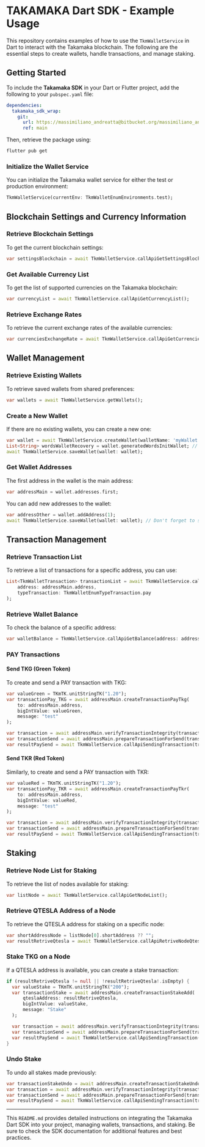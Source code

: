 
# TAKAMAKA Dart SDK - Example Usage

This repository contains examples of how to use the `TkmWalletService` in Dart to interact with the Takamaka blockchain. The following are the essential steps to create wallets, handle transactions, and manage staking.

## Getting Started

To include the **Takamaka SDK** in your Dart or Flutter project, add the following to your `pubspec.yaml` file:

```yaml
dependencies:
  takamaka_sdk_wrap:
    git:
      url: https://massimiliano_andreatta@bitbucket.org/massimiliano_andreatta/takamaka-sdk-wrap.git
      ref: main
```

Then, retrieve the package using:

```bash
flutter pub get
```

### Initialize the Wallet Service

You can initialize the Takamaka wallet service for either the test or production environment:

```dart
TkmWalletService(currentEnv: TkmWalletEnumEnvironments.test);
```

## Blockchain Settings and Currency Information

### Retrieve Blockchain Settings

To get the current blockchain settings:

```dart
var settingsBlockchain = await TkmWalletService.callApiGetSettingsBlockchain();
```

### Get Available Currency List

To get the list of supported currencies on the Takamaka blockchain:

```dart
var currencyList = await TkmWalletService.callApiGetCurrencyList();
```

### Retrieve Exchange Rates

To retrieve the current exchange rates of the available currencies:

```dart
var currenciesExchangeRate = await TkmWalletService.callApiGetCurrenciesExchangeRate();
```

## Wallet Management

### Retrieve Existing Wallets

To retrieve saved wallets from shared preferences:

```dart
var wallets = await TkmWalletService.getWallets();
```

### Create a New Wallet

If there are no existing wallets, you can create a new one:

```dart
var wallet = await TkmWalletService.createWallet(walletName: 'myWallet', password: 'myPassword');
List<String> wordsWalletRecovery = wallet.generatedWordsInitWallet; // 25 recovery words
await TkmWalletService.saveWallet(wallet: wallet);
```

### Get Wallet Addresses

The first address in the wallet is the main address:

```dart
var addressMain = wallet.addresses.first;
```

You can add new addresses to the wallet:

```dart
var addressOther = wallet.addAddress(1);
await TkmWalletService.saveWallet(wallet: wallet); // Don't forget to save changes
```

## Transaction Management

### Retrieve Transaction List

To retrieve a list of transactions for a specific address, you can use:

```dart
List<TkmWalletTransaction> transactionList = await TkmWalletService.callApiGetTransactionList(
    address: addressMain.address, 
    typeTransaction: TkmWalletEnumTypeTransaction.pay
);
```

### Retrieve Wallet Balance

To check the balance of a specific address:

```dart
var walletBalance = TkmWalletService.callApiGetBalance(address: addressMain.address);
```

### PAY Transactions

#### Send TKG (Green Token)

To create and send a PAY transaction with TKG:

```dart
var valueGreen = TKmTK.unitStringTK("1.20");
var transactionPay_TKG = await addressMain.createTransactionPayTkg(
    to: addressMain.address, 
    bigIntValue: valueGreen, 
    message: "test"
);

var transaction = await addressMain.verifyTransactionIntegrity(transactionPay_TKG);
var transactionSend = await addressMain.prepareTransactionForSend(transactionPay_TKG);
var resultPaySend = await TkmWalletService.callApiSendingTransaction(transactionSend: transactionSend);
```

#### Send TKR (Red Token)

Similarly, to create and send a PAY transaction with TKR:

```dart
var valueRed = TKmTK.unitStringTK("1.20");
var transactionPay_TKR = await addressMain.createTransactionPayTkr(
    to: addressMain.address, 
    bigIntValue: valueRed, 
    message: "test"
);

var transaction = await addressMain.verifyTransactionIntegrity(transactionPay_TKR);
var transactionSend = await addressMain.prepareTransactionForSend(transactionPay_TKR);
var resultPaySend = await TkmWalletService.callApiSendingTransaction(transactionSend: transactionSend);
```

## Staking

### Retrieve Node List for Staking

To retrieve the list of nodes available for staking:

```dart
var listNode = await TkmWalletService.callApiGetNodeList();
```

### Retrieve QTESLA Address of a Node

To retrieve the QTESLA address for staking on a specific node:

```dart
var shortAddressNode = listNode[0].shortAddress ?? "";
var resultRetriveQtesla = await TkmWalletService.callApiRetriveNodeQteslaAddress(shortAddressNode: shortAddressNode);
```

### Stake TKG on a Node

If a QTESLA address is available, you can create a stake transaction:

```dart
if (resultRetriveQtesla != null || !resultRetriveQtesla!.isEmpty) {
  var valueStake = TKmTK.unitStringTK("200");
  var transactionStake = await addressMain.createTransactionStakeAdd(
      qteslaAddress: resultRetriveQtesla, 
      bigIntValue: valueStake, 
      message: "Stake"
  );

  var transaction = await addressMain.verifyTransactionIntegrity(transactionStake);
  var transactionSend = await addressMain.prepareTransactionForSend(transactionStake);
  var resultPaySend = await TkmWalletService.callApiSendingTransaction(transactionSend: transactionSend);
}
```

### Undo Stake

To undo all stakes made previously:

```dart
var transactionStakeUndo = await addressMain.createTransactionStakeUndo();
var transaction = await addressMain.verifyTransactionIntegrity(transactionStakeUndo);
var transactionSend = await addressMain.prepareTransactionForSend(transactionStakeUndo);
var resultPaySend = await TkmWalletService.callApiSendingTransaction(transactionSend: transactionSend);
```

---

This `README.md` provides detailed instructions on integrating the Takamaka Dart SDK into your project, managing wallets, transactions, and staking. Be sure to check the SDK documentation for additional features and best practices.
